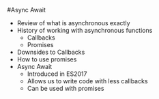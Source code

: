 #Async Await
- Review of what is asynchronous exactly
- History of working with asynchronous functions
  - Callbacks
  - Promises
- Downsides to Callbacks
- How to use promises
- Async Await
  - Introduced in ES2017
  - Allows us to write code with less callbacks
  - Can be used with promises
